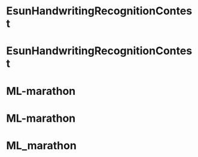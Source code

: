 # EsunHandwritingRecognitionContest
# EsunHandwritingRecognitionContest
# ML-marathon
# ML-marathon
# ML_marathon
